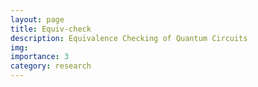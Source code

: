 ```yaml
---
layout: page
title: Equiv-check
description: Equivalence Checking of Quantum Circuits
img: 
importance: 3
category: research
---
```

